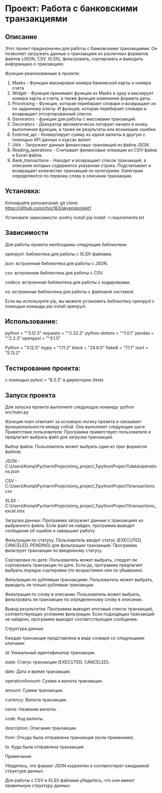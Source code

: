 # Проект: Работа с банковскими транзакциями

## Описание

Этот проект предназначен для работы с банковскими транзакциями. Он позволяет загружать данные о транзакциях из различных форматов файлов (JSON, CSV, XLSX), фильтровать, сортировать и выводить информацию о транзакциях.

Функции реализованные в проекте:

1. Masks - Функции маскировки номера банковской карты и номера счета
2. Widget - Функция принимает функции из Masks в одну и маскирует номера карты и счета,
а также функция изменения формата даты.
3. Processing - Функция, которая перебирает словари и возвращает их по заданному ключу.
И функция, которая перебирает словари и возвращает отсортированный список.
4. Generators - функции для работы с массивами транзакций.
5. Decorators - Декоратор автоматически логирует начало и конец выполнения функции,
    а также ее результаты или возникшие ошибки.
6. External_api - Конвертирует сумму из одной валюты в другую с помощью API данных о курсах валют.
7. Utils - Загружает данные финансовых транзакций из файла JSON.
8. Reading_operations - Считывает финансовые операции из CSV-файла и Excel-файла.
9. Bank_transactions - Находит и возвращает список транзакций, в описании которых содержится указанная строка. Подсчитывает и возвращает количество транзакций по категориям.
    Категории определяются по первому слову в описании транзакции.

## Установка:

Клонируйте репозиторий:
git clone: https://github.com/choz163/skyproprojekt1

Установите зависимости:
poetry install
pip install -r requirements.txt

## Зависимости

Для работы проекта необходимы следующие библиотеки:

openpyxl: библиотека для работы с XLSX-файлами.

json: встроенная библиотека для работы с JSON.

csv: встроенная библиотека для работы с CSV.

codecs: встроенная библиотека для работы с кодировками.

os: встроенная библиотека для работы с файловой системой.

Если вы используете pip, вы можете установить библиотеку openpyxl с помощью команды pip install openpyxl.

## Использование:
python = "^3.12.5"
requests = "^2.32.3"
python-dotenv = "^1.0.1"
pandas = "^2.2.3"
openpyxl = "^3.1.5"

Python = "3.12.5"
mypy =   "1.11.2"
black =  "24.8.0"
flake8 = "7.1.1"
isort =  "5.13.2"

## Тестирование проекта:

с помощью pytest = "8.3.3" в директории /tests

## Запуск проекта

Для запуска проекта выполните следующую команду:
python src/main.py

Функция main отвечает за основную логику проекта и связывает функциональности между собой. Она выполняет следующие шаги:
Приветствие пользователя: Программа приветствует пользователя и предлагает выбрать файл для загрузки транзакций.

Выбор файла: Пользователь может выбрать один из трех форматов файлов:

JSON - C:\Users\Komp\PycharmProjects\my_project_1\pythonProject1\data\operations.json

CSV - C:\Users\Komp\PycharmProjects\my_project_1\pythonProject1\transactions.csv

XLSX - C:\Users\Komp\PycharmProjects\my_project_1\pythonProject1\transactions_excel.xlsx

Загрузка данных: Программа загружает данные о транзакциях из выбранного файла. Если файл не найден, программа выводит сообщение об ошибке и завершает работу.

Фильтрация по статусу: Пользователь вводит статус (EXECUTED, CANCELED, PENDING) для фильтрации транзакций. Программа фильтрует транзакции по введенному статусу.

Сортировка по дате: Пользователь может выбрать, следует ли сортировать транзакции по дате. Если да, программа предлагает выбрать порядок сортировки (по возрастанию или по убыванию).

Фильтрация по рублевым транзакциям: Пользователь может выбрать, выводить ли только рублевые транзакции.

Фильтрация по слову в описании: Пользователь может выбрать, фильтровать ли транзакции по определенному слову в описании.

Вывод результатов: Программа выводит итоговый список транзакций, соответствующих условиям фильтрации. Если подходящих транзакций не найдено, программа выводит соответствующее сообщение.

Структура данных

Каждая транзакция представлена в виде словаря со следующими ключами:


id: Уникальный идентификатор транзакции.

state: Статус транзакции (EXECUTED, CANCELED).

date: Дата и время транзакции.

operationAmount: Сумма и валюта транзакции.

amount: Сумма транзакции.

currency: Валюта транзакции.

name: Название валюты.

code: Код валюты.

description: Описание транзакции.

from: Откуда была отправлена транзакция (если применимо).

to: Куда была отправлена транзакция.


Примечания


Убедитесь, что формат JSON корректен и соответствует ожидаемой структуре данных.

Для работы с CSV и XLSX файлами убедитесь, что они имеют правильную структуру данных.

